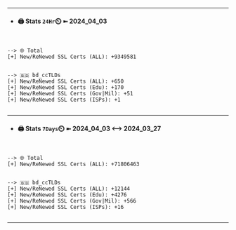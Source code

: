 

---
- #### 🖨️ **Stats** `24Hr`⏲️ ➼ 2024_04_03
```console


--> 🌐 Total
[+] New/ReNewed SSL Certs (ALL): +9349581


--> 🇧🇩 bd_ccTLDs
[+] New/ReNewed SSL Certs (ALL): +650
[+] New/ReNewed SSL Certs (Edu): +170
[+] New/ReNewed SSL Certs (Gov|Mil): +51
[+] New/ReNewed SSL Certs (ISPs): +1


```

---
- #### 🖨️ **Stats** `7Days`⏲️ ➼ 2024_04_03 <--> 2024_03_27
```console


--> 🌐 Total
[+] New/ReNewed SSL Certs (ALL): +71806463


--> 🇧🇩 bd_ccTLDs
[+] New/ReNewed SSL Certs (ALL): +12144
[+] New/ReNewed SSL Certs (Edu): +4276
[+] New/ReNewed SSL Certs (Gov|Mil): +566
[+] New/ReNewed SSL Certs (ISPs): +16


```

---

